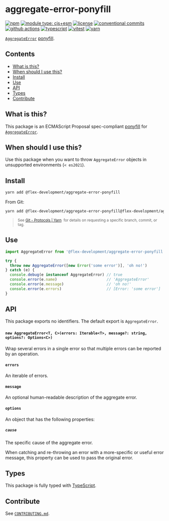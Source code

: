 # aggregate-error-ponyfill

[![npm](https://img.shields.io/npm/v/@flex-development/aggregate-error-ponyfill.svg)](https://npmjs.com/package/@flex-development/aggregate-error-ponyfill)
[![module type: cjs+esm](https://img.shields.io/badge/module%20type-cjs%2Besm-brightgreen)](https://github.com/voxpelli/badges-cjs-esm)
[![license](https://img.shields.io/github/license/flex-development/aggregate-error-ponyfill.svg)](LICENSE.md)
[![conventional commits](https://img.shields.io/badge/-conventional%20commits-fe5196?logo=conventional-commits&logoColor=ffffff)](https://conventionalcommits.org/)
[![github actions](http://img.shields.io/badge/-github%20actions-2088ff?style=flat&logo=github-actions&logoColor=ffffff)](https://github.com/features/actions)
[![typescript](https://img.shields.io/badge/-typescript-3178c6?logo=typescript&logoColor=ffffff)](https://typescriptlang.org/)
[![vitest](https://img.shields.io/badge/-vitest-6e9f18?style=flat&logo=vitest&logoColor=ffffff)](https://vitest.dev/)
[![yarn](https://img.shields.io/badge/-yarn-2c8ebb?style=flat&logo=yarn&logoColor=ffffff)](https://yarnpkg.com/)

[`AggregateError`][1] [ponyfill][2].

## Contents

- [What is this?](#what-is-this)
- [When should I use this?](#when-should-i-use-this)
- [Install](#install)
- [Use](#use)
- [API](#api)
- [Types](#types)
- [Contribute](#contribute)

## What is this?

This package is an ECMAScript Proposal spec-compliant [ponyfill][2] for [`AggregateError`][1].

## When should I use this?

Use this package when you want to throw `AggregateError` objects in unsupported environments (`< es2021`).

## Install

```sh
yarn add @flex-development/aggregate-error-ponyfill
```

From Git:

```sh
yarn add @flex-development/aggregate-error-ponyfill@flex-development/aggregate-error-ponyfill
```

<blockquote>
  <small>
    See <a href='https://yarnpkg.com/features/protocols#git'>Git - Protocols | Yarn</a>
    &nbsp;for details on requesting a specific branch, commit, or tag.
  </small>
</blockquote>

## Use

```javascript
import AggregateError from '@flex-development/aggregate-error-ponyfill'

try {
  throw new AggregateError([new Error('some error')], 'oh no!')
} catch (e) {
  console.debug(e instanceof AggregateError) // true
  console.error(e.name)                      // 'AggregateError'
  console.error(e.message)                   // 'oh no!'
  console.error(e.errors)                    // [Error: 'some error']
}
```

## API

This package exports no identifiers. The default export is `AggregateError`.

### <h4>`new AggregateError<T, C>(errors: Iterable<T>, message?: string, options?: Options<C>)`</h4>

Wrap several errors in a single error so that multiple errors can be reported by an operation.

#### `errors`

An iterable of errors.

#### `message`

An optional human-readable description of the aggregate error.

#### `options`

An object that has the following properties:

##### `cause`

The specific cause of the aggregate error.

When catching and re-throwing an error with a more-specific or useful error message, this property can be used to pass
the original error.

## Types

This package is fully typed with [TypeScript][3].

## Contribute

See [`CONTRIBUTING.md`](CONTRIBUTING.md).

[1]: https://developer.mozilla.org/docs/Web/JavaScript/Reference/Global_Objects/AggregateError
[2]: https://github.com/sindresorhus/ponyfill
[3]: https://www.typescriptlang.org
